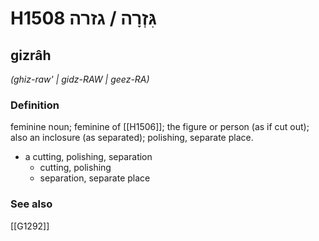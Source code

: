 # H1508 גִּזְרָה / גזרה

## gizrâh

_(ghiz-raw' | ɡidz-RAW | ɡeez-RA)_

### Definition

feminine noun; feminine of [[H1506]]; the figure or person (as if cut out); also an inclosure (as separated); polishing, separate place.

- a cutting, polishing, separation
    - cutting, polishing
    - separation, separate place
### See also

[[G1292]]

